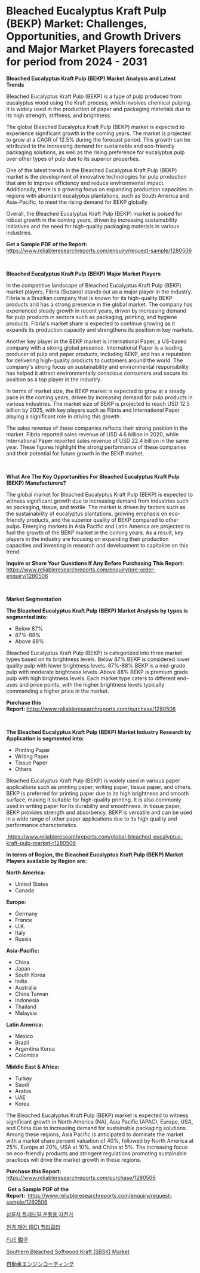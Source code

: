 <p><h1>Bleached Eucalyptus Kraft Pulp (BEKP) Market: Challenges, Opportunities, and Growth Drivers and Major Market Players forecasted for period from 2024 - 2031</h1></p><p><strong>Bleached Eucalyptus Kraft Pulp (BEKP) Market Analysis and Latest Trends</strong></p>
<p><p>Bleached Eucalyptus Kraft Pulp (BEKP) is a type of pulp produced from eucalyptus wood using the Kraft process, which involves chemical pulping. It is widely used in the production of paper and packaging materials due to its high strength, stiffness, and brightness.</p><p>The global Bleached Eucalyptus Kraft Pulp (BEKP) market is expected to experience significant growth in the coming years. The market is projected to grow at a CAGR of 12.5% during the forecast period. This growth can be attributed to the increasing demand for sustainable and eco-friendly packaging solutions, as well as the rising preference for eucalyptus pulp over other types of pulp due to its superior properties.</p><p>One of the latest trends in the Bleached Eucalyptus Kraft Pulp (BEKP) market is the development of innovative technologies for pulp production that aim to improve efficiency and reduce environmental impact. Additionally, there is a growing focus on expanding production capacities in regions with abundant eucalyptus plantations, such as South America and Asia-Pacific, to meet the rising demand for BEKP globally.</p><p>Overall, the Bleached Eucalyptus Kraft Pulp (BEKP) market is poised for robust growth in the coming years, driven by increasing sustainability initiatives and the need for high-quality packaging materials in various industries.</p></p>
<p><strong>Get a Sample PDF of the Report:&nbsp;</strong> <a href="https://www.reliableresearchreports.com/enquiry/request-sample/1280506">https://www.reliableresearchreports.com/enquiry/request-sample/1280506</a></p>
<p>&nbsp;</p>
<p><strong>Bleached Eucalyptus Kraft Pulp (BEKP) Major Market Players</strong></p>
<p><p>In the competitive landscape of Bleached Eucalyptus Kraft Pulp (BEKP) market players, Fibria (Suzano) stands out as a major player in the industry. Fibria is a Brazilian company that is known for its high-quality BEKP products and has a strong presence in the global market. The company has experienced steady growth in recent years, driven by increasing demand for pulp products in sectors such as packaging, printing, and hygiene products. Fibria's market share is expected to continue growing as it expands its production capacity and strengthens its position in key markets.</p><p>Another key player in the BEKP market is International Paper, a US-based company with a strong global presence. International Paper is a leading producer of pulp and paper products, including BEKP, and has a reputation for delivering high-quality products to customers around the world. The company's strong focus on sustainability and environmental responsibility has helped it attract environmentally conscious consumers and secure its position as a top player in the industry.</p><p>In terms of market size, the BEKP market is expected to grow at a steady pace in the coming years, driven by increasing demand for pulp products in various industries. The market size of BEKP is projected to reach USD 12.5 billion by 2025, with key players such as Fibria and International Paper playing a significant role in driving this growth.</p><p>The sales revenue of these companies reflects their strong position in the market. Fibria reported sales revenue of USD 4.6 billion in 2020, while International Paper reported sales revenue of USD 22.4 billion in the same year. These figures highlight the strong performance of these companies and their potential for future growth in the BEKP market.</p></p>
<p>&nbsp;</p>
<p><strong>What Are The Key Opportunities For Bleached Eucalyptus Kraft Pulp (BEKP) Manufacturers?</strong></p>
<p><p>The global market for Bleached Eucalyptus Kraft Pulp (BEKP) is expected to witness significant growth due to increasing demand from industries such as packaging, tissue, and textile. The market is driven by factors such as the sustainability of eucalyptus plantations, growing emphasis on eco-friendly products, and the superior quality of BEKP compared to other pulps. Emerging markets in Asia Pacific and Latin America are projected to fuel the growth of the BEKP market in the coming years. As a result, key players in the industry are focusing on expanding their production capacities and investing in research and development to capitalize on this trend.</p></p>
<p><strong>Inquire or Share Your Questions If Any Before Purchasing This Report:</strong> <a href="https://www.reliableresearchreports.com/enquiry/pre-order-enquiry/1280506">https://www.reliableresearchreports.com/enquiry/pre-order-enquiry/1280506</a></p>
<p>&nbsp;</p>
<p><strong>Market Segmentation</strong></p>
<p><strong>The Bleached Eucalyptus Kraft Pulp (BEKP) Market Analysis by types is segmented into:</strong></p>
<p><ul><li>Below 87%</li><li>87%-88%</li><li>Above 88%</li></ul></p>
<p><p>Bleached Eucalyptus Kraft Pulp (BEKP) is categorized into three market types based on its brightness levels. Below 87% BEKP is considered lower quality pulp with lower brightness levels. 87%-88% BEKP is a mid-grade pulp with moderate brightness levels. Above 88% BEKP is premium grade pulp with high brightness levels. Each market type caters to different end-uses and price points, with the higher brightness levels typically commanding a higher price in the market.</p></p>
<p><strong>Purchase this Report:&nbsp;</strong><a href="https://www.reliableresearchreports.com/purchase/1280506">https://www.reliableresearchreports.com/purchase/1280506</a></p>
<p>&nbsp;</p>
<p><strong>The Bleached Eucalyptus Kraft Pulp (BEKP) Market Industry Research by Application is segmented into:</strong></p>
<p><ul><li>Printing Paper</li><li>Writing Paper</li><li>Tissue Paper</li><li>Others</li></ul></p>
<p><p>Bleached Eucalyptus Kraft Pulp (BEKP) is widely used in various paper applications such as printing paper, writing paper, tissue paper, and others. BEKP is preferred for printing paper due to its high brightness and smooth surface, making it suitable for high-quality printing. It is also commonly used in writing paper for its durability and smoothness. In tissue paper, BEKP provides strength and absorbency. BEKP is versatile and can be used in a wide range of other paper applications due to its high quality and performance characteristics.</p></p>
<p><a href="https://www.reliableresearchreports.com/global-bleached-eucalyptus-kraft-pulp-market-r1280506">&nbsp;https://www.reliableresearchreports.com/global-bleached-eucalyptus-kraft-pulp-market-r1280506</a></p>
<p><strong>In terms of Region, the Bleached Eucalyptus Kraft Pulp (BEKP) Market Players available by Region are:</strong></p>
<p>
    <p> <strong> North America: </strong>
        <ul>
            <li>United States</li>
            <li>Canada</li>
        </ul>
        </p> 
    <p> <strong> Europe: </strong>
        <ul>
            <li>Germany</li>
            <li>France</li>
            <li>U.K.</li>
            <li>Italy</li>
            <li>Russia</li>
        </ul>
        </p> 
    <p> <strong> Asia-Pacific: </strong>
        <ul>
            <li>China</li>
            <li>Japan</li>
            <li>South Korea</li>
            <li>India</li>
            <li>Australia</li>
            <li>China Taiwan</li>
            <li>Indonesia</li>
            <li>Thailand</li>
            <li>Malaysia</li>
        </ul>
        </p> 
    <p> <strong> Latin America: </strong>
        <ul>
            <li>Mexico</li>
            <li>Brazil</li>
            <li>Argentina Korea</li>
            <li>Colombia</li>
        </ul>
        </p> 
    <p> <strong> Middle East & Africa: </strong>
        <ul>
            <li>Turkey</li>
            <li>Saudi</li>
            <li>Arabia</li>
            <li>UAE</li>
            <li>Korea</li>
        </ul>
    </p>
    </p>
<p><p>The Bleached Eucalyptus Kraft Pulp (BEKP) market is expected to witness significant growth in North America (NA), Asia Pacific (APAC), Europe, USA, and China due to increasing demand for sustainable packaging solutions. Among these regions, Asia Pacific is anticipated to dominate the market with a market share percent valuation of 40%, followed by North America at 25%, Europe at 20%, USA at 10%, and China at 5%. The increasing focus on eco-friendly products and stringent regulations promoting sustainable practices will drive the market growth in these regions.</p></p>
<p><strong>Purchase this Report: </strong><a href="https://www.reliableresearchreports.com/purchase/1280506">https://www.reliableresearchreports.com/purchase/1280506</a></p>
<p>&nbsp;<strong>Get a Sample PDF of the Report:&nbsp;&nbsp;</strong><a href="https://www.reliableresearchreports.com/enquiry/request-sample/1280506">https://www.reliableresearchreports.com/enquiry/request-sample/1280506</a></p>
<p><strong></strong></p>
<p><p><a href="https://github.com/solomonbode85/Market-Research-Report-List-1/blob/main/270782389985.md">삼륜차 트레드밀 운동용 자전거</a></p><p><a href="https://github.com/apple8975768/Market-Research-Report-List-1/blob/main/778315989986.md">원격 제어 (RC) 헬리콥터</a></p><p><a href="https://medium.com/@chloekessler01/fue%E3%83%95%E3%82%A9%E3%83%BC%E3%82%BB%E3%83%97%E3%82%B9%E5%B8%82%E5%A0%B4%E5%B1%95%E6%9C%9B-%E6%A5%AD%E7%95%8C%E6%A6%82%E8%A6%81%E3%81%A8%E4%BA%88%E6%B8%AC-2024%E5%B9%B4%E3%81%8B%E3%82%892031%E5%B9%B4-a08b8664a359">FUE 鉗子</a></p><p><a href="https://github.com/lorenzaSchmeler/Market-Research-Report-List-1/blob/main/southern-bleached-softwood-kraft-sbsk-market.md">Southern Bleached Softwood Kraft (SBSK) Market</a></p><p><a href="https://github.com/AhmadMann1950/Market-Research-Report-List-1/blob/main/160811298535.md">自動車エンジンコーティング</a></p></p>
